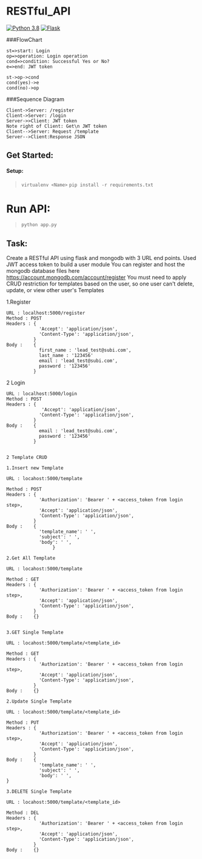 # RESTful_API

<a href="#"><img alt="Python 3.8" src="https://img.shields.io/badge/Python-3.8-blue"></a>
<a href="#"><img alt="Flask" src="https://img.shields.io/badge/Flask%20-%23FF6F00.svg?logo=Flask&logoColor=white"></a>

###FlowChart
```flow
st=>start: Login
op=>operation: Login operation
cond=>condition: Successful Yes or No?
e=>end: JWT token

st->op->cond
cond(yes)->e
cond(no)->op
```
###Sequence Diagram
                    
```seq
Client->Server: /register 
Client->Server: /login
Server->>Client: JWT token
Note right of Client: Get\n JWT token
Client-->Server: Request /template
Server-->Client:Response JSON
```

## Get Started:
#### Setup:
> `virtualenv <Name>`
> `pip install -r requirements.txt`

# Run API:
> `python app.py`

## Task:
Create a RESTful API using flask and mongodb with 3 URL end points. Used JWT access token to build a user module
You can register and host the mongodb database files here https://account.mongodb.com/account/register
You must need to apply CRUD restriction for templates based on the user, so one user can't delete, update, or view other user's Templates

1.Register
    
    URL : localhost:5000/register
    Method : POST
    Headers : {
                'Accept': 'application/json',
                'Content-Type': 'application/json',          
              }
    Body :    {
                first_name : 'lead_test@subi.com',
                last_name : '123456'
                email : 'lead_test@subi.com',
                password : '123456'
              }


2 Login

    URL : localhost:5000/login
    Method : POST
    Headers : {
                 'Accept': 'application/json',
                'Content-Type': 'application/json',          
              }
    Body :    {
                email : 'lead_test@subi.com',
                password : '123456'
              }  

    
    2 Template CRUD
    
    1.Insert new Template

    URL : locahost:5000/template

    Method : POST
    Headers : {
                'Authorization': 'Bearer ' + <access_token from login step>,
                'Accept': 'application/json',
                'Content-Type': 'application/json',          
              }
    Body :    {
                'template_name': ' ',
                'subject': ' ',
                'body': ' ',
                     }  

    2.Get All Template

    URL : locahost:5000/template
    
    Method : GET
    Headers : {
                'Authorization': 'Bearer ' + <access_token from login step>,
                'Accept': 'application/json',
                'Content-Type': 'application/json',          
              }
    Body :    {}      


    3.GET Single Template

    URL : locahost:5000/template/<template_id>

    Method : GET
    Headers : {
                'Authorization': 'Bearer ' + <access_token from login step>,
                'Accept': 'application/json',
                'Content-Type': 'application/json',          
              }
    Body :    {}  

    2.Update Single Template

    URL : locahost:5000/template/<template_id>
    
    Method : PUT
    Headers : {
                'Authorization': 'Bearer ' + <access_token from login step>,
                'Accept': 'application/json',
                'Content-Type': 'application/json',          
              }
    Body :    {
                'template_name': ' ',
                'subject': ' ',
                'body': ' ',
    }   

    3.DELETE Single Template

    URL : locahost:5000/template/<template_id>

    Method : DEL
    Headers : {
                'Authorization': 'Bearer ' + <access_token from login step>,
                'Accept': 'application/json',
                'Content-Type': 'application/json',          
              }
    Body :    {}                  


